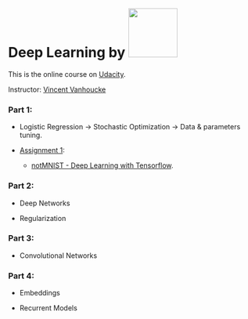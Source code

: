 # Deep Learning by <img width="100" src="https://github.com/ttungl/Deep-Learning-Google/blob/master/Lesson1/googlelogo.png">
This is the online course on [Udacity](https://www.udacity.com/course/deep-learning--ud730).

Instructor: [Vincent Vanhoucke](https://research.google.com/pubs/VincentVanhoucke.html)

### Part 1: 
* Logistic Regression -> Stochastic Optimization -> Data & parameters tuning.
* [Assignment 1](https://github.com/tensorflow/tensorflow/blob/master/tensorflow/examples/udacity/1_notmnist.ipynb): 
      
    + [notMNIST - Deep Learning with Tensorflow](https://github.com/ttungl/Deep-Learning-by-Google/blob/master/Lesson1/DeepLearning_assignment_1.ipynb). 

### Part 2:
* Deep Networks

* Regularization

### Part 3:
* Convolutional Networks

### Part 4:
* Embeddings 

* Recurrent Models
